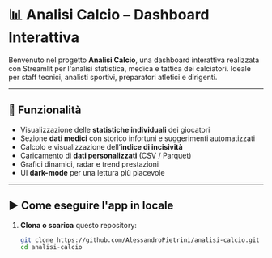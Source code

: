 # 📊 Analisi Calcio – Dashboard Interattiva

Benvenuto nel progetto **Analisi Calcio**, una dashboard interattiva realizzata con Streamlit per l'analisi statistica, medica e tattica dei calciatori. Ideale per staff tecnici, analisti sportivi, preparatori atletici e dirigenti.

---

## 🚀 Funzionalità

- Visualizzazione delle **statistiche individuali** dei giocatori
- Sezione **dati medici** con storico infortuni e suggerimenti automatizzati
- Calcolo e visualizzazione dell’**indice di incisività**
- Caricamento di **dati personalizzati** (CSV / Parquet)
- Grafici dinamici, radar e trend prestazioni
- UI **dark-mode** per una lettura più piacevole

---

## ▶️ Come eseguire l'app in locale

1. **Clona o scarica** questo repository:

   ```bash
   git clone https://github.com/AlessandroPietrini/analisi-calcio.git
   cd analisi-calcio
